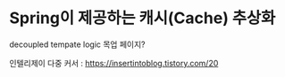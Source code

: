 
# **Spring이 제공하는 캐시(Cache) 추상화**



decoupled tempate logic 
목업 페이지?


인텔리제이 다중 커서 : https://insertintoblog.tistory.com/20

